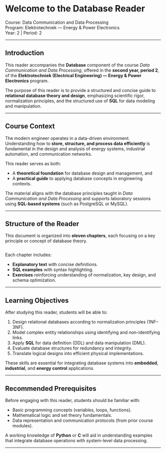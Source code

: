 # Welcome to the Database Reader  
Course: Data Communication and Data Processing  
Program: Elektrotechniek — Energy & Power Electronics  
Year: 2 | Period: 2  

---

## Introduction

This reader accompanies the **Database** component of the course *Data Communication and Data Processing*, offered in the **second year, period 2**, of the **Elektrotechniek (Electrical Engineering) — Energy & Power Electronics** program.

The purpose of this reader is to provide a structured and concise guide to **relational database theory and design**, emphasizing scientific rigor, normalization principles, and the structured use of **SQL** for data modeling and manipulation.

---

## Course Context

The modern engineer operates in a data-driven environment.  
Understanding how to **store, structure, and process data efficiently** is fundamental in the design and analysis of energy systems, industrial automation, and communication networks.

This reader serves as both:
- A **theoretical foundation** for database design and management, and  
- A **practical guide** to applying database concepts in engineering contexts.

The material aligns with the database principles taught in *Data Communication and Data Processing* and supports laboratory sessions using **SQL-based systems** (such as PostgreSQL or MySQL).

---

## Structure of the Reader

This document is organized into **eleven chapters**, each focusing on a key principle or concept of database theory.

```{tableofcontents}
```

Each chapter includes:
- **Explanatory text** with concise definitions.  
- **SQL examples** with syntax highlighting.  
- **Exercises** reinforcing understanding of normalization, key design, and schema optimization.

---

## Learning Objectives

After studying this reader, students will be able to:

1. Design relational databases according to normalization principles (1NF–3NF).  
2. Model complex entity relationships using identifying and non-identifying links.  
3. Apply **SQL** for data definition (DDL) and data manipulation (DML).  
4. Evaluate database structures for redundancy and integrity.  
5. Translate logical designs into efficient physical implementations.  

These skills are essential for integrating database systems into **embedded**, **industrial**, and **energy control** applications.

---

## Recommended Prerequisites

Before engaging with this reader, students should be familiar with:
- Basic programming concepts (variables, loops, functions).  
- Mathematical logic and set theory fundamentals.  
- Data representation and communication protocols (from prior course modules).

A working knowledge of **Python** or **C** will aid in understanding examples that integrate database operations with system-level data processing.

---



